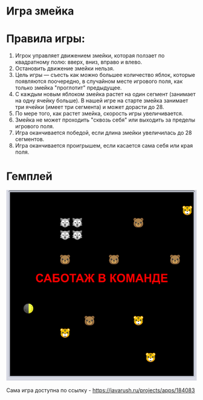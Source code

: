 # Игра змейка 

# Правила игры:
  1. Игрок управляет движением змейки, которая ползает по квадратному полю: вверх, вниз, вправо и влево.
  2. Остановить движение змейки нельзя.  
  3. Цель игры — съесть как можно большее количество яблок, которые появляются поочередно, в случайном месте игрового поля, как только змейка "проглотит" предыдущее.
  4. С каждым новым яблоком змейка растет на один сегмент (занимает на одну ячейку больше). В нашей игре на старте змейка занимает три ячейки (имеет три сегмента) и может дорасти до 28.
  5. По мере того, как растет змейка, скорость игры увеличивается.
  6. Змейка не может проходить "сквозь себя" или выходить за пределы игрового поля.
  7. Игра оканчивается победой, если длина змейки увеличилась до 28 сегментов.
  8. Игра оканчивается проигрышем, если касается сама себя или края поля.

# Гемплей
![](https://github.com/OB11TO/Snake-game/blob/main/res/fail.png)
  
Сама игра доступна по ссылку - https://javarush.ru/projects/apps/184083

